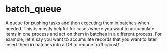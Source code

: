 # batch_queue
A queue for pushing tasks and then executing them in batches when needed. This is mostly helpful for cases where you want to accumulate items in one process and act on them in batches in a different process. For example, let's say you want to accumulate records that you want to later insert them in batches into a DB to reduce traffic/cost/...  
